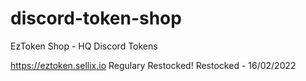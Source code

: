 # discord-token-shop
EzToken Shop - HQ Discord Tokens

https://eztoken.sellix.io
Regulary Restocked!
Restocked - 16/02/2022
